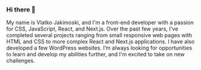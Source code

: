 ### Hi there 👋

My name is Vlatko Jakimoski, and I'm a front-end developer with a passion for CSS, JavaScript, React, and Next.js. Over the past few years, I've completed several projects ranging from small responsive web pages with HTML and CSS to more complex React and Next.js applications. I have also developed a few WordPress websites. I’m always looking for opportunities to learn and develop my abilities further, and I'm excited to take on new challenges.

<!--
**jakimoski/jakimoski** is a ✨ _special_ ✨ repository because its `README.md` (this file) appears on your GitHub profile.

Here are some ideas to get you started:

- 🔭 I’m currently working on ...
- 🌱 I’m currently learning ...
- 👯 I’m looking to collaborate on ...
- 🤔 I’m looking for help with ...
- 💬 Ask me about ...
- 📫 How to reach me: ...
- 😄 Pronouns: ...
- ⚡ Fun fact: ...
-->
